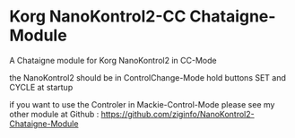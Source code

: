 # Korg NanoKontrol2-CC Chataigne-Module 
A Chataigne module for Korg NanoKontrol2 in CC-Mode

the NanoKontrol2 should be in ControlChange-Mode 
hold buttons SET and CYCLE at startup

if you want to use the Controler in Mackie-Control-Mode please see my other module
at Github : https://github.com/ziginfo/NanoKontrol2-Chataigne-Module